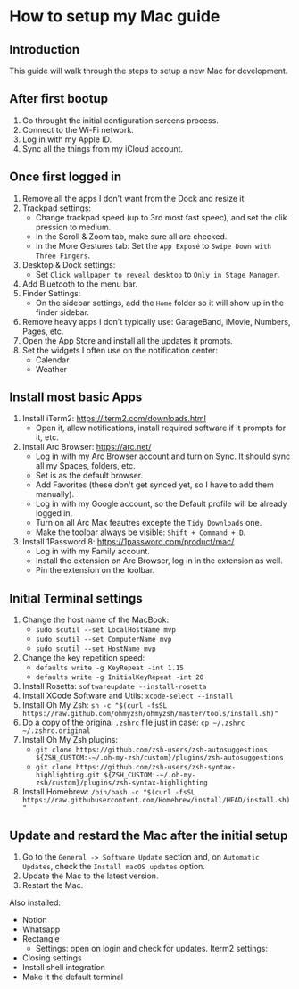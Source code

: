 # How to setup my Mac guide

## Introduction
This guide will walk through the steps to setup a new Mac for development.

## After first bootup
1. Go throught the initial configuration screens process.
2. Connect to the Wi-Fi network.
3. Log in with my Apple ID.
4. Sync all the things from my iCloud account.

## Once first logged in
1. Remove all the apps I don't want from the Dock and resize it
2. Trackpad settings:
   - Change trackpad speed (up to 3rd most fast speec), and set the clik pression to medium.
   - In the Scroll & Zoom tab, make sure all are checked.
   - In the More Gestures tab: Set the `App Exposé` to `Swipe Down with Three Fingers`.
3. Desktop & Dock settings:
   - Set `Click wallpaper to reveal desktop` to `Only in Stage Manager`.
4. Add Bluetooth to the menu bar.
5. Finder Settings:
   - On the sidebar settings, add the `Home` folder so it will show up in the finder sidebar.
6. Remove heavy apps I don't typically use: GarageBand, iMovie, Numbers, Pages, etc.
7. Open the App Store and install all the updates it prompts.
8. Set the widgets I often use on the notification center:
   - Calendar
   - Weather


## Install most basic Apps
1. Install iTerm2: https://iterm2.com/downloads.html
   - Open it, allow notifications, install required software if it prompts for it, etc.
2. Install Arc Browser: https://arc.net/
   - Log in with my Arc Browser account and turn on Sync. It should sync all my Spaces, folders, etc.
   - Set is as the default browser.
   - Add Favorites (these don't get synced yet, so I have to add them manually).
   - Log in with my Google account, so the Default profile will be already logged in.
   - Turn on all Arc Max feautres excepte the `Tidy Downloads` one.
   - Make the toolbar always be visible: `Shift + Command + D`.
3. Install 1Password 8: https://1password.com/product/mac/
   - Log in with my Family account.
   - Install the extension on Arc Browser, log in in the extension as well.
   - Pin the extension on the toolbar.

## Initial Terminal settings
1. Change the host name of the MacBook:
   - `sudo scutil --set LocalHostName mvp`
   - `sudo scutil --set ComputerName mvp`
   - `sudo scutil --set HostName mvp`
2. Change the key repetition speed:
   - `defaults write -g KeyRepeat -int 1.15`
   - `defaults write -g InitialKeyRepeat -int 20`
3. Install Rosetta: `softwareupdate --install-rosetta`
4. Install XCode Software and Utils: `xcode-select --install`
5. Install Oh My Zsh: `sh -c "$(curl -fsSL https://raw.github.com/ohmyzsh/ohmyzsh/master/tools/install.sh)"`
6. Do a copy of the original `.zshrc` file just in case: `cp ~/.zshrc ~/.zshrc.original`
7. Install Oh My Zsh plugins:
   - `git clone https://github.com/zsh-users/zsh-autosuggestions ${ZSH_CUSTOM:-~/.oh-my-zsh/custom}/plugins/zsh-autosuggestions`
   - `git clone https://github.com/zsh-users/zsh-syntax-highlighting.git ${ZSH_CUSTOM:-~/.oh-my- zsh/custom}/plugins/zsh-syntax-highlighting`
8. Install Homebrew: `/bin/bash -c "$(curl -fsSL https://raw.githubusercontent.com/Homebrew/install/HEAD/install.sh)"`

## Update and restard the Mac after the initial setup
1. Go to the `General -> Software Update` section and, on `Automatic Updates`, check the `Install macOS updates` option.
2. Update the Mac to the latest version.
3. Restart the Mac.


Also installed:
- Notion
- Whatsapp
- Rectangle
  - Settings: open on login and check for updates.
Iterm2 settings:
- Closing settings
- Install shell integration
- Make it the default terminal
